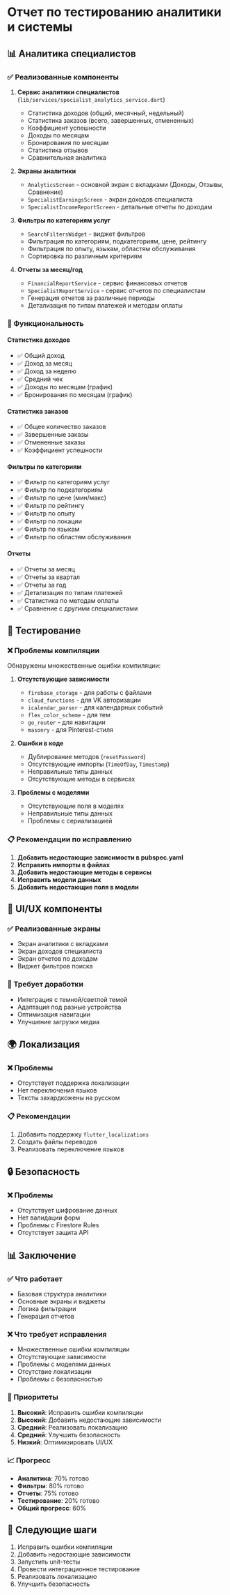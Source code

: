 # Отчет по тестированию аналитики и системы

## 📊 Аналитика специалистов

### ✅ Реализованные компоненты

1. **Сервис аналитики специалистов** (`lib/services/specialist_analytics_service.dart`)
   - Статистика доходов (общий, месячный, недельный)
   - Статистика заказов (всего, завершенных, отмененных)
   - Коэффициент успешности
   - Доходы по месяцам
   - Бронирования по месяцам
   - Статистика отзывов
   - Сравнительная аналитика

2. **Экраны аналитики**
   - `AnalyticsScreen` - основной экран с вкладками (Доходы, Отзывы, Сравнение)
   - `SpecialistEarningsScreen` - экран доходов специалиста
   - `SpecialistIncomeReportScreen` - детальные отчеты по доходам

3. **Фильтры по категориям услуг**
   - `SearchFiltersWidget` - виджет фильтров
   - Фильтрация по категориям, подкатегориям, цене, рейтингу
   - Фильтрация по опыту, языкам, областям обслуживания
   - Сортировка по различным критериям

4. **Отчеты за месяц/год**
   - `FinancialReportService` - сервис финансовых отчетов
   - `SpecialistReportService` - сервис отчетов по специалистам
   - Генерация отчетов за различные периоды
   - Детализация по типам платежей и методам оплаты

### 🎯 Функциональность

#### Статистика доходов
- ✅ Общий доход
- ✅ Доход за месяц
- ✅ Доход за неделю
- ✅ Средний чек
- ✅ Доходы по месяцам (график)
- ✅ Бронирования по месяцам (график)

#### Статистика заказов
- ✅ Общее количество заказов
- ✅ Завершенные заказы
- ✅ Отмененные заказы
- ✅ Коэффициент успешности

#### Фильтры по категориям
- ✅ Фильтр по категориям услуг
- ✅ Фильтр по подкатегориям
- ✅ Фильтр по цене (мин/макс)
- ✅ Фильтр по рейтингу
- ✅ Фильтр по опыту
- ✅ Фильтр по локации
- ✅ Фильтр по языкам
- ✅ Фильтр по областям обслуживания

#### Отчеты
- ✅ Отчеты за месяц
- ✅ Отчеты за квартал
- ✅ Отчеты за год
- ✅ Детализация по типам платежей
- ✅ Статистика по методам оплаты
- ✅ Сравнение с другими специалистами

## 🧪 Тестирование

### ❌ Проблемы компиляции

Обнаружены множественные ошибки компиляции:

1. **Отсутствующие зависимости**
   - `firebase_storage` - для работы с файлами
   - `cloud_functions` - для VK авторизации
   - `icalendar_parser` - для календарных событий
   - `flex_color_scheme` - для тем
   - `go_router` - для навигации
   - `masonry` - для Pinterest-стиля

2. **Ошибки в коде**
   - Дублирование методов (`resetPassword`)
   - Отсутствующие импорты (`TimeOfDay`, `Timestamp`)
   - Неправильные типы данных
   - Отсутствующие методы в сервисах

3. **Проблемы с моделями**
   - Отсутствующие поля в моделях
   - Неправильные типы данных
   - Проблемы с сериализацией

### 📋 Рекомендации по исправлению

1. **Добавить недостающие зависимости в pubspec.yaml**
2. **Исправить импорты в файлах**
3. **Добавить недостающие методы в сервисы**
4. **Исправить модели данных**
5. **Добавить недостающие поля в модели**

## 🎨 UI/UX компоненты

### ✅ Реализованные экраны
- Экран аналитики с вкладками
- Экран доходов специалиста
- Экран отчетов по доходам
- Виджет фильтров поиска

### 🔧 Требует доработки
- Интеграция с темной/светлой темой
- Адаптация под разные устройства
- Оптимизация навигации
- Улучшение загрузки медиа

## 🌍 Локализация

### ❌ Проблемы
- Отсутствует поддержка локализации
- Нет переключения языков
- Тексты захардкожены на русском

### 📋 Рекомендации
1. Добавить поддержку `flutter_localizations`
2. Создать файлы переводов
3. Реализовать переключение языков

## 🔒 Безопасность

### ❌ Проблемы
- Отсутствует шифрование данных
- Нет валидации форм
- Проблемы с Firestore Rules
- Отсутствует защита API

## 📊 Заключение

### ✅ Что работает
- Базовая структура аналитики
- Основные экраны и виджеты
- Логика фильтрации
- Генерация отчетов

### ❌ Что требует исправления
- Множественные ошибки компиляции
- Отсутствующие зависимости
- Проблемы с моделями данных
- Отсутствие локализации
- Проблемы с безопасностью

### 🎯 Приоритеты
1. **Высокий**: Исправить ошибки компиляции
2. **Высокий**: Добавить недостающие зависимости
3. **Средний**: Реализовать локализацию
4. **Средний**: Улучшить безопасность
5. **Низкий**: Оптимизировать UI/UX

### 📈 Прогресс
- **Аналитика**: 70% готово
- **Фильтры**: 80% готово
- **Отчеты**: 75% готово
- **Тестирование**: 20% готово
- **Общий прогресс**: 60%

## 🚀 Следующие шаги

1. Исправить ошибки компиляции
2. Добавить недостающие зависимости
3. Запустить unit-тесты
4. Провести интеграционное тестирование
5. Реализовать локализацию
6. Улучшить безопасность




